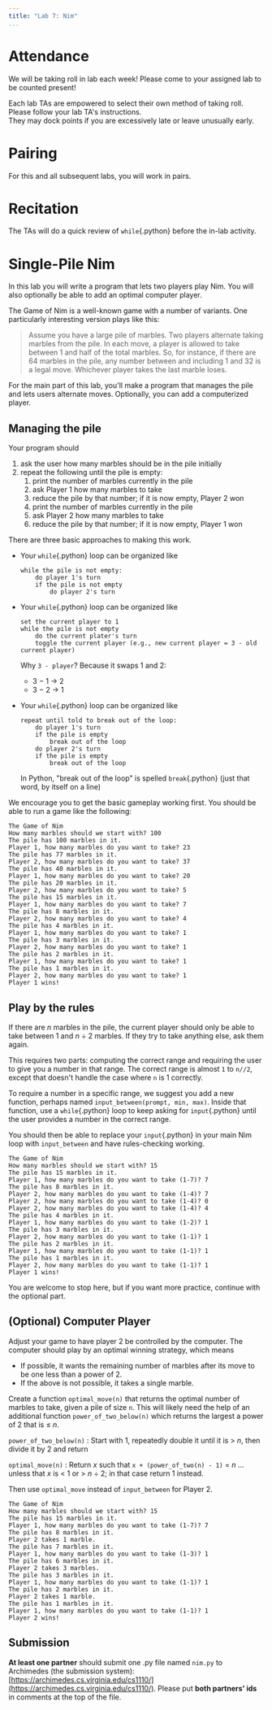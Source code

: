 ```yaml
---
title: "Lab 7: Nim"
...
```


# Attendance

We will be taking roll in lab each week! Please come to your assigned lab to be counted present!

Each lab TAs are empowered to select their own method of taking roll.
Please follow your lab TA's instructions.  
They may dock points if you  are excessively late or leave unusually early.

# Pairing

For this and all subsequent labs, you will work in pairs.

# Recitation

The TAs will do a quick review of `while`{.python} before the in-lab activity.

# Single-Pile Nim

In this lab you will write a program that lets two players play Nim.
You will also optionally be able to add an optimal computer player.

The Game of Nim is a well-known game with a number of variants. One particularly interesting version plays like this:

> Assume you have a large pile of marbles. Two players alternate taking marbles from the pile. In each move, a player is allowed to take between 1 and half of the total marbles. So, for instance, if there are 64 marbles in the pile, any number between and including 1 and 32 is a legal move. Whichever player takes the last marble loses.

For the main part of this lab, you'll make a program that manages the pile and lets users alternate moves.
Optionally, you can add a computerized player.

## Managing the pile

Your program should

1.  ask the user how many marbles should be in the pile initially
2.  repeat the following until the pile is empty:
    1.  print the number of marbles currently in the pile
    1.  ask Player 1 how many marbles to take
    1.  reduce the pile by that number; if it is now empty, Player 2 won
    1.  print the number of marbles currently in the pile
    1.  ask Player 2 how many marbles to take
    1.  reduce the pile by that number; if it is now empty, Player 1 won

There are three basic approaches to making this work.

-   Your `while`{.python} loop can be organized like
    
        while the pile is not empty:
            do player 1's turn
            if the pile is not empty
                do player 2's turn

-   Your `while`{.python} loop can be organized like
    
        set the current player to 1
        while the pile is not empty
            do the current plater's turn
            toggle the current player (e.g., new current player = 3 - old current player)
    
    Why `3 - player`? Because it swaps 1 and 2:
    
    -   3 − 1 → 2
    -   3 − 2 → 1

-   Your `while`{.python} loop can be organized like

        repeat until told to break out of the loop:
            do player 1's turn
            if the pile is empty
                break out of the loop
            do player 2's turn
            if the pile is empty
                break out of the loop

    In Python, "break out of the loop" is spelled `break`{.python} (just that word, by itself on a line)

We encourage you to get the basic gameplay working first.
You should be able to run a game like the following:

    The Game of Nim
    How many marbles should we start with? 100
    The pile has 100 marbles in it.
    Player 1, how many marbles do you want to take? 23
    The pile has 77 marbles in it.
    Player 2, how many marbles do you want to take? 37
    The pile has 40 marbles in it.
    Player 1, how many marbles do you want to take? 20
    The pile has 20 marbles in it.
    Player 2, how many marbles do you want to take? 5
    The pile has 15 marbles in it.
    Player 1, how many marbles do you want to take? 7
    The pile has 8 marbles in it.
    Player 2, how many marbles do you want to take? 4
    The pile has 4 marbles in it.
    Player 1, how many marbles do you want to take? 1
    The pile has 3 marbles in it.
    Player 2, how many marbles do you want to take? 1
    The pile has 2 marbles in it.
    Player 1, how many marbles do you want to take? 1
    The pile has 1 marbles in it.
    Player 2, how many marbles do you want to take? 1
    Player 1 wins!

## Play by the rules

If there are *n* marbles in the pile, the current player should only be able to take between 1 and *n* ÷ 2 marbles.
If they try to take anything else, ask them again.

This requires two parts: computing the correct range and requiring the user to give you a number in that range.
The correct range is almost `1` to `n//2`, except that doesn't handle the case where `n` is 1 correctly.

To require a number in a specific range, we suggest you add a new function, perhaps named `input_between(prompt, min, max)`.
Inside that function, use a `while`{.python} loop to keep asking for `input`{.python} until the user provides a number in the correct range.

You should then be able to replace your `input`{.python} in your main Nim loop with `input_between` and have rules-checking working.

    The Game of Nim
    How many marbles should we start with? 15
    The pile has 15 marbles in it.
    Player 1, how many marbles do you want to take (1-7)? 7
    The pile has 8 marbles in it.
    Player 2, how many marbles do you want to take (1-4)? 7
    Player 2, how many marbles do you want to take (1-4)? 0
    Player 2, how many marbles do you want to take (1-4)? 4
    The pile has 4 marbles in it.
    Player 1, how many marbles do you want to take (1-2)? 1
    The pile has 3 marbles in it.
    Player 2, how many marbles do you want to take (1-1)? 1
    The pile has 2 marbles in it.
    Player 1, how many marbles do you want to take (1-1)? 1
    The pile has 1 marbles in it.
    Player 2, how many marbles do you want to take (1-1)? 1
    Player 1 wins!

You are welcome to stop here, but if you want more practice, continue with the optional part.

## (Optional) Computer Player

Adjust your game to have player 2 be controlled by the computer.
The computer should play by an optimal winning strategy, which means

-   If possible, it wants the remaining number of marbles after its move to be one less than a power of 2.
-   If the above is not possible, it takes a single marble.

Create a function `optimal_move(n)` that returns the optimal number of marbles to take, given a pile of size `n`.
This will likely need the help of an additional function `power_of_two_below(n)` which returns the largest a power of 2 that is &le; *n*.

`power_of_two_below(n)`
:   Start with 1, repeatedly double it until it is > *n*, then divide it by 2 and return

`optimal_move(n)`
:   Return *x* such that `x + (power_of_two(n) - 1)` = *n*
    ... unless that *x* is < 1 or > *n* ÷ 2; in that case return 1 instead.

Then use `optimal_move` instead of `input_between` for Player 2.

    The Game of Nim
    How many marbles should we start with? 15
    The pile has 15 marbles in it.
    Player 1, how many marbles do you want to take (1-7)? 7
    The pile has 8 marbles in it.
    Player 2 takes 1 marble.
    The pile has 7 marbles in it.
    Player 1, how many marbles do you want to take (1-3)? 1
    The pile has 6 marbles in it.
    Player 2 takes 3 marbles.
    The pile has 3 marbles in it.
    Player 1, how many marbles do you want to take (1-1)? 1
    The pile has 2 marbles in it.
    Player 2 takes 1 marble.
    The pile has 1 marbles in it.
    Player 1, how many marbles do you want to take (1-1)? 1
    Player 2 wins!



## Submission

**At least one partner** should submit one .py file named `nim.py` to Archimedes (the submission system):
[https://archimedes.cs.virginia.edu/cs1110/](https://archimedes.cs.virginia.edu/cs1110/).
Please put **both partners' ids** in comments at the top of the file.

